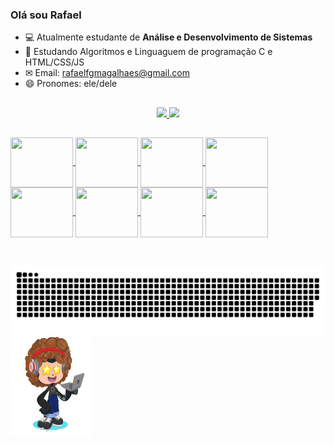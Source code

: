 ### Olá sou Rafael


- 💻 Atualmente estudante de **Análise e Desenvolvimento de Sistemas**
- 📖 Estudando Algoritmos e Linguaguem de programação C e HTML/CSS/JS
- ✉ Email: rafaelfgmagalhaes@gmail.com
- 😄 Pronomes: ele/dele


##

<div align="center">
  <a href="https://github.com/Rafaelfgmagahaes">
  <img height="160em" src="https://github-readme-stats.vercel.app/api?username=Rafaelfgmagalhaes&show_icons=true&theme=outrun&include_all_commits=true&count_private=true"/>
  <img height="160em" src="https://github-readme-stats.vercel.app/api/top-langs/?username=Rafaelfgmagalhaes&layout=compact&langs_count=7&theme=outrun"/>
</div>
  
##

<img align="center" height="80" width="100" src="https://cdn.jsdelivr.net/gh/devicons/devicon/icons/c/c-original.svg" />
<img align="center" height="80" width="100" src="https://cdn.jsdelivr.net/gh/devicons/devicon/icons/html5/html5-original-wordmark.svg" />
<img align="center" height="80" width="100" src="https://cdn.jsdelivr.net/gh/devicons/devicon/icons/css3/css3-original-wordmark.svg" />
<img align="center" height="80" width="100" src="https://cdn.jsdelivr.net/gh/devicons/devicon/icons/javascript/javascript-original.svg" />
<img align="center" height="80" width="100" src="https://cdn.jsdelivr.net/gh/devicons/devicon/icons/mysql/mysql-original-wordmark.svg" />
<img align="center" height="80" width="100" src="https://cdn.jsdelivr.net/gh/devicons/devicon/icons/windows8/windows8-original.svg" />
<img align="center" height="80" width="100" src="https://cdn.jsdelivr.net/gh/devicons/devicon/icons/msdos/msdos-original.svg" />
<img align="center" height="80" width="100" src="https://cdn.jsdelivr.net/gh/devicons/devicon/icons/linux/linux-original.svg" />
<div style="display: inline_block"><br>

##

  ![Snake animation](https://github.com/Rafaelfgmagalhaes/Rafaelfgmagalhaes/blob/output/github-contribution-grid-snake.svg)<img height="160" width="130" src="https://github.com/Rafaelfgmagalhaes/Rafaelfgmagalhaes/blob/main/octocat-1658592555303.png" />


 </div>
